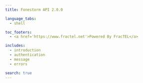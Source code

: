```yaml
---
title: Fonestorm API 2.0.0

language_tabs:
  - shell

toc_footers:
  - <a href='https://www.fractel.net'>Powered By FracTEL</a>

includes:
  - introduction
  - authentication
  - message
  - errors

search: true
---
```

